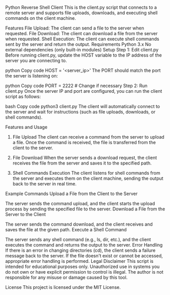 Python Reverse Shell Client
This is the client.py script that connects to a remote server and supports file uploads, downloads, and executing shell commands on the client machine.

Features
File Upload: The client can send a file to the server when requested.
File Download: The client can download a file from the server when requested.
Shell Execution: The client can execute shell commands sent by the server and return the output.
Requirements
Python 3.x
No external dependencies (only built-in modules)
Setup
Step 1: Edit client.py
Before running client.py, update the HOST variable to the IP address of the server you are connecting to.

python
Copy code
HOST = '<server_ip>'
The PORT should match the port the server is listening on:

python
Copy code
PORT = 2222  # Change if necessary
Step 2: Run client.py
Once the server IP and port are configured, you can run the client script as follows:

bash
Copy code
python3 client.py
The client will automatically connect to the server and wait for instructions (such as file uploads, downloads, or shell commands).

Features and Usage
1. File Upload
The client can receive a command from the server to upload a file. Once the command is received, the file is transferred from the client to the server.

2. File Download
When the server sends a download request, the client receives the file from the server and saves it to the specified path.

3. Shell Commands Execution
The client listens for shell commands from the server and executes them on the client machine, sending the output back to the server in real time.

Example Commands
Upload a File from the Client to the Server

The server sends the command upload, and the client starts the upload process by sending the specified file to the server.
Download a File from the Server to the Client

The server sends the command download, and the client receives and saves the file at the given path.
Execute a Shell Command

The server sends any shell command (e.g., ls, dir, etc.), and the client executes the command and returns the output to the server.
Error Handling
If there is an error in changing directories (cd), the client sends a failure message back to the server.
If the file doesn't exist or cannot be accessed, appropriate error handling is performed.
Legal Disclaimer
This script is intended for educational purposes only. Unauthorized use in systems you do not own or have explicit permission to control is illegal. The author is not responsible for any misuse or damage caused by this tool.

License
This project is licensed under the MIT License.
